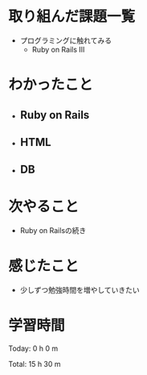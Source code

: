 # 取り組んだ課題一覧
- プログラミングに触れてみる
  - Ruby on Rails III

# わかったこと
- Ruby on Rails
  - 

- HTML
  - 

- DB
  - 
  
# 次やること
- Ruby on Railsの続き
 
# 感じたこと
- 少しずつ勉強時間を増やしていきたい
  
# 学習時間
Today: 0 h 0 m

Total: 15 h 30 m

